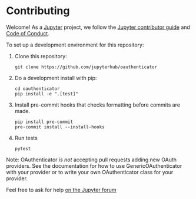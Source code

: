 # Contributing

Welcome! As a [Jupyter](https://jupyter.org) project, we follow the [Jupyter contributor guide](https://jupyter.readthedocs.io/en/latest/contributor/content-contributor.html)
and [Code of Conduct](https://github.com/jupyter/governance/blob/HEAD/conduct/code_of_conduct.md).

To set up a development environment for this repository:

1. Clone this repository:

   ```
   git clone https://github.com/jupyterhub/oauthenticator
   ```

2. Do a development install with pip:

   ```
   cd oauthenticator
   pip install -e ".[test]"
   ```

3. Install pre-commit hooks that checks formatting before commits are made.

   ```
   pip install pre-commit
   pre-commit install --install-hooks
   ```

4. Run tests

   ```
   pytest
   ```

Note: OAuthenticator _is not_ accepting pull requests adding new OAuth providers.
See the documentation for how to use GenericOAuthenticator with your provider
or to write your own OAuthenticator class for your provider.

Feel free to ask for help [on the Jupyter forum](https://discourse.jupyter.org)
